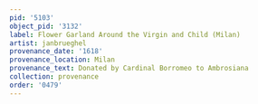 ```yaml
---
pid: '5103'
object_pid: '3132'
label: Flower Garland Around the Virgin and Child (Milan)
artist: janbrueghel
provenance_date: '1618'
provenance_location: Milan
provenance_text: Donated by Cardinal Borromeo to Ambrosiana
collection: provenance
order: '0479'
---
```

